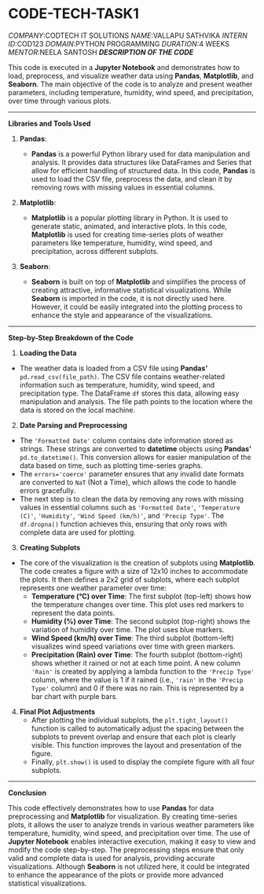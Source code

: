 # CODE-TECH-TASK1
*COMPANY*:CODTECH IT SOLUTIONS
*NAME*:VALLAPU SATHVIKA
*INTERN ID*:COD123
*DOMAIN*:PYTHON PROGRAMMING
*DURATION*:4 WEEKS
*MENTOR*:NEELA SANTOSH
***DESCRIPTION OF THE CODE***

This code is executed in a **Jupyter Notebook** and demonstrates how to load, preprocess, and visualize weather data using **Pandas**, **Matplotlib**, and **Seaborn**. The main objective of the code is to analyze and present weather parameters, including temperature, humidity, wind speed, and precipitation, over time through various plots.

---

 **Libraries and Tools Used**

1. **Pandas**: 
   - **Pandas** is a powerful Python library used for data manipulation and analysis. It provides data structures like DataFrames and Series that allow for efficient handling of structured data. In this code, **Pandas** is used to load the CSV file, preprocess the data, and clean it by removing rows with missing values in essential columns.
   
2. **Matplotlib**:
   - **Matplotlib** is a popular plotting library in Python. It is used to generate static, animated, and interactive plots. In this code, **Matplotlib** is used for creating time-series plots of weather parameters like temperature, humidity, wind speed, and precipitation, across different subplots.

3. **Seaborn**:
   - **Seaborn** is built on top of **Matplotlib** and simplifies the process of creating attractive, informative statistical visualizations. While **Seaborn** is imported in the code, it is not directly used here. However, it could be easily integrated into the plotting process to enhance the style and appearance of the visualizations.

---

 **Step-by-Step Breakdown of the Code**

 1. **Loading the Data**
   - The weather data is loaded from a CSV file using **Pandas'** `pd.read_csv(file_path)`. The CSV file contains weather-related information such as temperature, humidity, wind speed, and precipitation type. The DataFrame `df` stores this data, allowing easy manipulation and analysis. The file path points to the location where the data is stored on the local machine.

 2. **Date Parsing and Preprocessing**
   - The `'Formatted Date'` column contains date information stored as strings. These strings are converted to **datetime** objects using **Pandas'** `pd.to_datetime()`. This conversion allows for easier manipulation of the data based on time, such as plotting time-series graphs.
   - The `errors='coerce'` parameter ensures that any invalid date formats are converted to `NaT` (Not a Time), which allows the code to handle errors gracefully.
   - The next step is to clean the data by removing any rows with missing values in essential columns such as `'Formatted Date'`, `'Temperature (C)'`, `'Humidity'`, `'Wind Speed (km/h)'`, and `'Precip Type'`. The `df.dropna()` function achieves this, ensuring that only rows with complete data are used for plotting.

 3. **Creating Subplots**
   - The core of the visualization is the creation of subplots using **Matplotlib**. The code creates a figure with a size of 12x10 inches to accommodate the plots. It then defines a 2x2 grid of subplots, where each subplot represents one weather parameter over time:
     - **Temperature (°C) over Time**: The first subplot (top-left) shows how the temperature changes over time. This plot uses red markers to represent the data points.
     - **Humidity (%) over Time**: The second subplot (top-right) shows the variation of humidity over time. The plot uses blue markers.
     - **Wind Speed (km/h) over Time**: The third subplot (bottom-left) visualizes wind speed variations over time with green markers.
     - **Precipitation (Rain) over Time**: The fourth subplot (bottom-right) shows whether it rained or not at each time point. A new column `'Rain'` is created by applying a lambda function to the `'Precip Type'` column, where the value is 1 if it rained (i.e., `'rain'` in the `'Precip Type'` column) and 0 if there was no rain. This is represented by a bar chart with purple bars.

4. **Final Plot Adjustments**
   - After plotting the individual subplots, the `plt.tight_layout()` function is called to automatically adjust the spacing between the subplots to prevent overlap and ensure that each plot is clearly visible. This function improves the layout and presentation of the figure.
   - Finally, `plt.show()` is used to display the complete figure with all four subplots.

---

**Conclusion**

This code effectively demonstrates how to use **Pandas** for data preprocessing and **Matplotlib** for visualization. By creating time-series plots, it allows the user to analyze trends in various weather parameters like temperature, humidity, wind speed, and precipitation over time. The use of **Jupyter Notebook** enables interactive execution, making it easy to view and modify the code step-by-step. The preprocessing steps ensure that only valid and complete data is used for analysis, providing accurate visualizations. Although **Seaborn** is not utilized here, it could be integrated to enhance the appearance of the plots or provide more advanced statistical visualizations.
